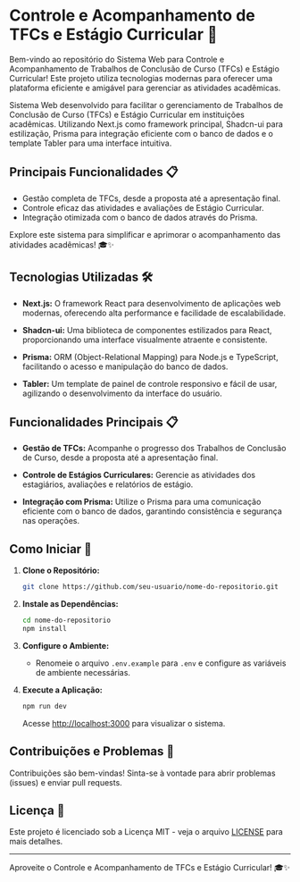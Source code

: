 # Controle e Acompanhamento de TFCs e Estágio Curricular 🚀

Bem-vindo ao repositório do Sistema Web para Controle e Acompanhamento de Trabalhos de Conclusão de Curso (TFCs) e Estágio Curricular! Este projeto utiliza tecnologias modernas para oferecer uma plataforma eficiente e amigável para gerenciar as atividades acadêmicas.

Sistema Web desenvolvido para facilitar o gerenciamento de Trabalhos de Conclusão de Curso (TFCs) e Estágio Curricular em instituições acadêmicas. Utilizando Next.js como framework principal, Shadcn-ui para estilização, Prisma para integração eficiente com o banco de dados e o template Tabler para uma interface intuitiva.

## Principais Funcionalidades 📋

- Gestão completa de TFCs, desde a proposta até a apresentação final.
- Controle eficaz das atividades e avaliações de Estágio Curricular.
- Integração otimizada com o banco de dados através do Prisma.

Explore este sistema para simplificar e aprimorar o acompanhamento das atividades acadêmicas! 🎓✨

## Tecnologias Utilizadas 🛠️

- **Next.js:** O framework React para desenvolvimento de aplicações web modernas, oferecendo alta performance e facilidade de escalabilidade.

- **Shadcn-ui:** Uma biblioteca de componentes estilizados para React, proporcionando uma interface visualmente atraente e consistente.

- **Prisma:** ORM (Object-Relational Mapping) para Node.js e TypeScript, facilitando o acesso e manipulação do banco de dados.

- **Tabler:** Um template de painel de controle responsivo e fácil de usar, agilizando o desenvolvimento da interface do usuário.

## Funcionalidades Principais 📋

- **Gestão de TFCs:** Acompanhe o progresso dos Trabalhos de Conclusão de Curso, desde a proposta até a apresentação final.

- **Controle de Estágios Curriculares:** Gerencie as atividades dos estagiários, avaliações e relatórios de estágio.

- **Integração com Prisma:** Utilize o Prisma para uma comunicação eficiente com o banco de dados, garantindo consistência e segurança nas operações.

## Como Iniciar 🚦

1. **Clone o Repositório:**
   ```bash
   git clone https://github.com/seu-usuario/nome-do-repositorio.git
   ```

2. **Instale as Dependências:**
   ```bash
   cd nome-do-repositorio
   npm install
   ```

3. **Configure o Ambiente:**
   - Renomeie o arquivo `.env.example` para `.env` e configure as variáveis de ambiente necessárias.

4. **Execute a Aplicação:**
   ```bash
   npm run dev
   ```

   Acesse [http://localhost:3000](http://localhost:3000) para visualizar o sistema.

## Contribuições e Problemas 🤝

Contribuições são bem-vindas! Sinta-se à vontade para abrir problemas (issues) e enviar pull requests.

## Licença 📄

Este projeto é licenciado sob a Licença MIT - veja o arquivo [LICENSE](LICENSE) para mais detalhes.

---

Aproveite o Controle e Acompanhamento de TFCs e Estágio Curricular! 🎓✨
